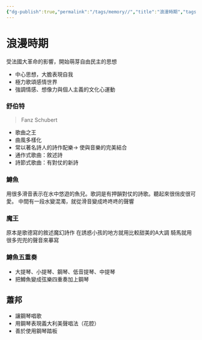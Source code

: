 ```yaml
---
{"dg-publish":true,"permalink":"/tags/memory//","title":"浪漫時期","tags":["General","NTHU/GE"]}
---
```


# 浪漫時期
受法國大革命的影響，開始萌芽自由民主的思想
- 中心思想，大膽表現自我
- 極力歌頌感情世界
- 強調情感、想像力與個人主義的文化心運動
### 舒伯特
> Fanz Schubert
- 歌曲之王
- 曲風多樣化
- 常以著名詩人的詩作配樂-> 使與音樂的完美結合
- 通作式歌曲：敘述詩
- 詩節式歌曲：有對仗的新詩
### 鱒魚
用很多滑音表示在水中悠遊的魚兒。歌詞是有押韻對仗的詩歌。聽起來很俏皮很可愛。
中間有一段水變混濁，就從滑音變成咚咚咚的聲響
### 魔王
原本是歌德寫的敘述魔幻詩作
在誘惑小孩的地方就用比較甜美的A大調
騎馬就用很多兜兜的聲音來摹寫

### 鱒魚五重奏
- 大提琴、小提琴、鋼琴、低音提琴、中提琴
- 把鱒魚變成弦樂四重奏加上鋼琴

## 蕭邦
- 讓鋼琴唱歌
- 用鋼琴表現義大利美聲唱法（花腔）
- 善於使用鋼琴踏板
